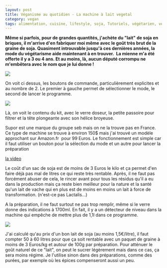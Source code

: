 ```yaml
---
layout: post
title: Véganisme au quotidien - La machine à lait vegetal
category: vegan
tags: alimentation, cuisine, lifestyle, soja, Tutoriels, végétarien, végétarisme, vegan, veganisme
---
```

**Même si parfois, pour de grandes quantités, j'achète du "lait" de soja en briques, il m'arrive d'en fabriquer moi même avec le goût très brut de la graine de soja. Quasiment introuvable jusqu'à ces dernières années, la mode du végétarisme aide maintenant à en trouver.  La mienne m'a été offerte il y a 3 ou 4 ans. Et au moins, là, aucun député corrompu ne m'embêtera avec le nom que je lui donne !**

<img class="wp-image-116 alignnone size-full" src="https://cheziceman.files.wordpress.com/2017/05/20170527_184109_wm.jpg" />

On voit ci dessus, les boutons de commande, particulièrement explicites et au nombre de 2. Le premier à gauche permet de sélectionner le mode, le second de lancer le programme.

<img class="wp-image-118 alignnone size-full" src="https://cheziceman.files.wordpress.com/2017/05/20170527_184135_wm.jpg" />

Là, on voit le contenu du kit, avec le verre doseur, la petite passoire pour filtrer et la tête plongeante avec son hélice broyeuse.

Supor est une marque du groupe seb mais on ne la trouve pas en France. Ce type de machine se trouve à environ 150$ mais j'ai trouvé un modèle approchant sur Amazon.fr  pour 99 Euros. Le fonctionnement est simple car il faut utiliser un bouton pour la sélection du mode et un autre pour lancer la préparation

[la video](https://youtu.be/c59YY7FOn40)

Le coût d'un sac de soja est de moins de 3 Euros le kilo et ça permet d'en faire déjà pas mal de litres ce qui reste très rentable. Après, il ne faut pas forcément abuser de cela, le rincer avant pour tous les résidus qu'il a eu dans la production mais ça reste bien meilleur pour la nature et la santé qu'un lait de vache qui en plus est de moins en moins un lait à force de transformation. (n'est-ce pas Lactalis...)

A la préparation, il ne faut surtout ne pas trop remplir, même si le verre donne des indications à 1700ml. En fait, il y a un détecteur de niveau dans la machine qui empêche de mettre plus de 1,1l dans ce programme.

<img class="wp-image-117 alignnone size-full" src="https://cheziceman.files.wordpress.com/2017/05/20170527_184033_wm.jpg" />

J'ai calculé qu'au prix d'un bon lait de soja (au moins 1,5€/litre), il faut compter 50 à 60 litres pour que ça soit rentable avec un paquet de graine à moins de 3 Euros/kg et autour de 100g par préparation. Pour atténuer le goût naturel de ce "lait", on peut le sucrer légèrement mais dans ce cas, ça sera moins régime. Je l'utilise sinon dans des préparations, comme des purées, par exemple où les épices compenseront aussi un peu.
